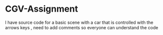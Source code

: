 # CGV-Assignment

I have source code for a basic scene with a car that is controlled with the arrows keys , need to add comments so everyone can understand the code 
